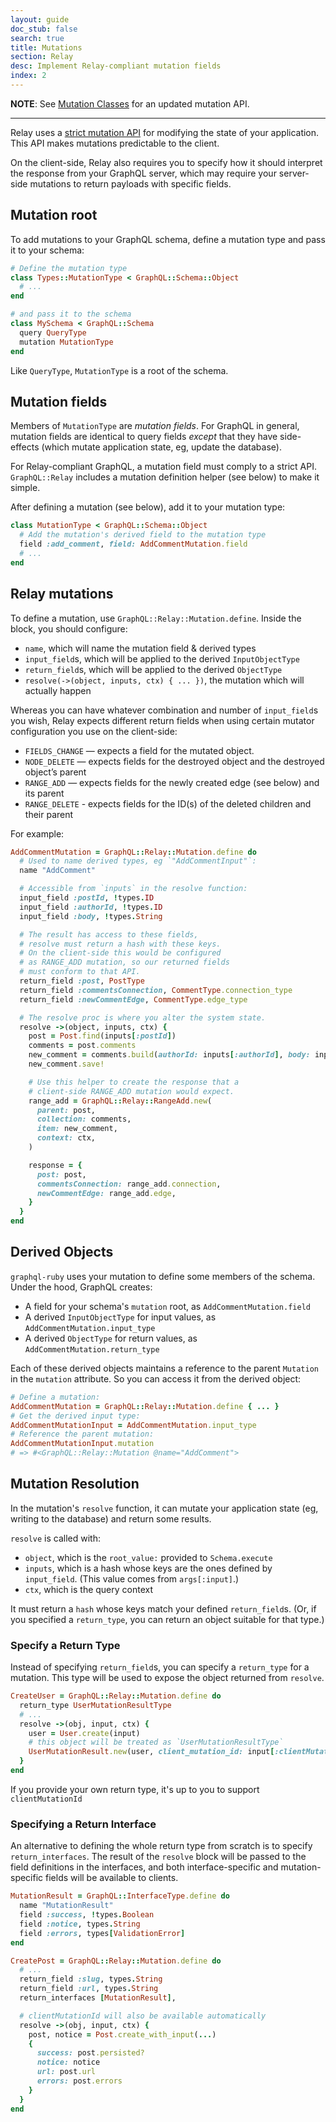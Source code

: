 ```yaml
---
layout: guide
doc_stub: false
search: true
title: Mutations
section: Relay
desc: Implement Relay-compliant mutation fields
index: 2
---
```



**NOTE**: See [Mutation Classes](/mutations/mutation_classes) for an updated mutation API.

------

Relay uses a [strict mutation API](https://facebook.github.io/relay/docs/en/mutations.html) for modifying the state of your application. This API makes mutations predictable to the client.

On the client-side, Relay also requires you to specify how it should interpret the response from your GraphQL server, which may require your server-side mutations to return payloads with specific fields.

## Mutation root

To add mutations to your GraphQL schema, define a mutation type and pass it to your schema:

```ruby
# Define the mutation type
class Types::MutationType < GraphQL::Schema::Object
  # ...
end

# and pass it to the schema
class MySchema < GraphQL::Schema
  query QueryType
  mutation MutationType
end
```

Like `QueryType`, `MutationType` is a root of the schema.

## Mutation fields

Members of `MutationType` are _mutation fields_. For GraphQL in general, mutation fields are identical to query fields _except_ that they have side-effects (which mutate application state, eg, update the database).

For Relay-compliant GraphQL, a mutation field must comply to a strict API. `GraphQL::Relay` includes a mutation definition helper (see below) to make it simple.

After defining a mutation (see below), add it to your mutation type:

```ruby
class MutationType < GraphQL::Schema::Object
  # Add the mutation's derived field to the mutation type
  field :add_comment, field: AddCommentMutation.field
  # ...
end
```

## Relay mutations

To define a mutation, use `GraphQL::Relay::Mutation.define`. Inside the block, you should configure:

  - `name`, which will name the mutation field & derived types
  - `input_field`s, which will be applied to the derived `InputObjectType`
  - `return_field`s, which will be applied to the derived `ObjectType`
  - `resolve(->(object, inputs, ctx) { ... })`, the mutation which will actually happen

Whereas you can have whatever combination and number of `input_field`s you wish, Relay expects different return fields when using certain mutator configuration you use on the client-side:

- `FIELDS_CHANGE` — expects a field for the mutated object.
- `NODE_DELETE` — expects fields for the destroyed object and the destroyed object’s parent
- `RANGE_ADD` — expects fields for the newly created edge (see below) and its parent
- `RANGE_DELETE` - expects fields for the ID(s) of the deleted children and their parent

For example:

```ruby
AddCommentMutation = GraphQL::Relay::Mutation.define do
  # Used to name derived types, eg `"AddCommentInput"`:
  name "AddComment"

  # Accessible from `inputs` in the resolve function:
  input_field :postId, !types.ID
  input_field :authorId, !types.ID
  input_field :body, !types.String

  # The result has access to these fields,
  # resolve must return a hash with these keys.
  # On the client-side this would be configured
  # as RANGE_ADD mutation, so our returned fields
  # must conform to that API.
  return_field :post, PostType
  return_field :commentsConnection, CommentType.connection_type
  return_field :newCommentEdge, CommentType.edge_type

  # The resolve proc is where you alter the system state.
  resolve ->(object, inputs, ctx) {
    post = Post.find(inputs[:postId])
    comments = post.comments
    new_comment = comments.build(authorId: inputs[:authorId], body: inputs[:body])
    new_comment.save!

    # Use this helper to create the response that a
    # client-side RANGE_ADD mutation would expect.
    range_add = GraphQL::Relay::RangeAdd.new(
      parent: post,
      collection: comments,
      item: new_comment,
      context: ctx,
    )

    response = {
      post: post,
      commentsConnection: range_add.connection,
      newCommentEdge: range_add.edge,
    }
  }
end
```

## Derived Objects

`graphql-ruby` uses your mutation to define some members of the schema. Under the hood, GraphQL creates:

- A field for your schema's `mutation` root, as `AddCommentMutation.field`
- A derived `InputObjectType` for input values, as `AddCommentMutation.input_type`
- A derived `ObjectType` for return values, as `AddCommentMutation.return_type`

Each of these derived objects maintains a reference to the parent `Mutation` in the `mutation` attribute. So you can access it from the derived object:

```ruby
# Define a mutation:
AddCommentMutation = GraphQL::Relay::Mutation.define { ... }
# Get the derived input type:
AddCommentMutationInput = AddCommentMutation.input_type
# Reference the parent mutation:
AddCommentMutationInput.mutation
# => #<GraphQL::Relay::Mutation @name="AddComment">
```

## Mutation Resolution

In the mutation's `resolve` function, it can mutate your application state (eg, writing to the database) and return some results.

`resolve` is called with:

- `object`, which is the `root_value:` provided to `Schema.execute`
- `inputs`, which is a hash whose keys are the ones defined by `input_field`. (This value comes from `args[:input]`.)
- `ctx`, which is the query context

It must return a `hash` whose keys match your defined `return_field`s. (Or, if you specified a `return_type`, you can return an object suitable for that type.)

### Specify a Return Type

Instead of specifying `return_field`s, you can specify a `return_type` for a mutation. This type will be used to expose the object returned from `resolve`.

```ruby
CreateUser = GraphQL::Relay::Mutation.define do
  return_type UserMutationResultType
  # ...
  resolve ->(obj, input, ctx) {
    user = User.create(input)
    # this object will be treated as `UserMutationResultType`
    UserMutationResult.new(user, client_mutation_id: input[:clientMutationId])
  }
end
```

If you provide your own return type, it's up to you to support `clientMutationId`

### Specifying a Return Interface

An alternative to defining the whole return type from scratch is to specify `return_interfaces`.
The result of the `resolve` block will be passed to the field definitions in the interfaces,
and both interface-specific and mutation-specific fields will be available to clients.


```ruby
MutationResult = GraphQL::InterfaceType.define do
  name "MutationResult"
  field :success, !types.Boolean
  field :notice, types.String
  field :errors, types[ValidationError]
end

CreatePost = GraphQL::Relay::Mutation.define do
  # ...
  return_field :slug, types.String
  return_field :url, types.String
  return_interfaces [MutationResult],

  # clientMutationId will also be available automatically
  resolve ->(obj, input, ctx) {
    post, notice = Post.create_with_input(...)
    {
      success: post.persisted?
      notice: notice
      url: post.url
      errors: post.errors
    }
  }
end
```
